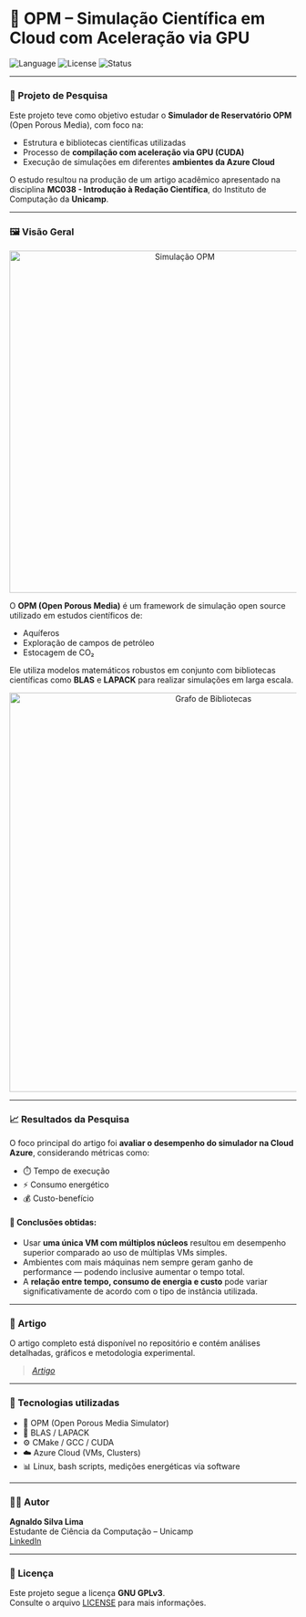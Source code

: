 <!-- 
# Projeto de pesquisa
Pesquisa com o objetivo de estudar o Simulador de Reservatório OPM, suas bibliotecas científicas, compilação voltada para aceleração usando GPUs (CUDA) e aplicações na Cloud Azure.

Como resultado de pesquisa, foi possível criar um artigo para disciplina de MC038 - Introdução à Redação Científica no Instituto de Computação da Unicamp. O foco principal do artigo foi o estudo do desempenho do simulador na Cloud levando em conta métricas como consumo energético, tempo e custo benefício.

## Sobre
![image](https://github.com/lima-agnaldo/OPM/blob/master/.files/Grid.jpg?raw=true)
O OPM é um software de Simulação Open Source de modelagem e simulação aplicado a estudos de aquíferos, exploração de campos de petróleo e estocagem de CO2.

O software é capaz de produzir simulações através de modelos e usando diversas bibliotecas científicas, como exemplo, BLAS e LAPACK.
![image](https://github.com/lima-agnaldo/OPM/blob/master/.files/grafo_libs.jpg?raw=true)
O diagrama acima mostra as ligações das bibliotecas no software. Cada uma delas é bastante importante para a compilação do software, algo que pode ser bastante desafiador e complexo.


### Artigos
O principal objetivo do meu artigo é estabelecer uma métrica de desempenho de simulações na Nuvem Azure usando desde máquinas de processadores simples a máquinas com vários núcleos ou Cluster de máquinas. Usando essas métricas, pude chegar ao consumo de energia e estabelecer a relação custo benefício, de tempo e o consumo energético. Obtive resultados bastante interessantes, como o caso onde o tempo de simulação tende a aumentar quando mais máquinas disponíveis ou quando o tempo é drasticamente reduzido quando é utilizado apenas uma máquina, mas com diversos núcleos de processamento. 
-->

# 📘 OPM – Simulação Científica em Cloud com Aceleração via GPU

![Language](https://img.shields.io/github/languages/top/agslima/OPM?style=flat-square)
![License](https://img.shields.io/badge/license-GPL--3.0-blue?style=flat-square)
![Status](https://img.shields.io/badge/status-Projeto%20de%20pesquisa-informational?style=flat-square)

---

### 🧪 Projeto de Pesquisa

Este projeto teve como objetivo estudar o **Simulador de Reservatório OPM** (Open Porous Media), com foco na:

- Estrutura e bibliotecas científicas utilizadas
- Processo de **compilação com aceleração via GPU (CUDA)**
- Execução de simulações em diferentes **ambientes da Azure Cloud**

O estudo resultou na produção de um artigo acadêmico apresentado na disciplina **MC038 - Introdução à Redação Científica**, do Instituto de Computação da **Unicamp**.

---

### 🖼️ Visão Geral

<p align="center">
  <img src="https://github.com/lima-agnaldo/OPM/blob/master/.files/Grid.jpg?raw=true" alt="Simulação OPM" width="600"/>
</p>

O **OPM (Open Porous Media)** é um framework de simulação open source utilizado em estudos científicos de:

- Aquíferos
- Exploração de campos de petróleo
- Estocagem de CO₂

Ele utiliza modelos matemáticos robustos em conjunto com bibliotecas científicas como **BLAS** e **LAPACK** para realizar simulações em larga escala.

<p align="center">
  <img src="https://github.com/lima-agnaldo/OPM/blob/master/.files/grafo_libs.jpg?raw=true" alt="Grafo de Bibliotecas" width="700"/>
</p>

---

### 📈 Resultados da Pesquisa

O foco principal do artigo foi **avaliar o desempenho do simulador na Cloud Azure**, considerando métricas como:

- ⏱️ Tempo de execução
- ⚡ Consumo energético
- 💰 Custo-benefício

#### 📌 Conclusões obtidas:

- Usar **uma única VM com múltiplos núcleos** resultou em desempenho superior comparado ao uso de múltiplas VMs simples.
- Ambientes com mais máquinas nem sempre geram ganho de performance — podendo inclusive aumentar o tempo total.
- A **relação entre tempo, consumo de energia e custo** pode variar significativamente de acordo com o tipo de instância utilizada.

---

### 📄 Artigo

O artigo completo está disponível no repositório e contém análises detalhadas, gráficos e metodologia experimental.  
> *[Artigo](https://github.com/agslima/OPM/blob/master/Article_A_Benefit_Study_of_Implementing_a_Reservoir_Simulator_in_Cloud_Computing.pdf)*

---

### 🧰 Tecnologias utilizadas

- 🧠 OPM (Open Porous Media Simulator)
- 🧮 BLAS / LAPACK
- ⚙️ CMake / GCC / CUDA
- ☁️ Azure Cloud (VMs, Clusters)
- 📊 Linux, bash scripts, medições energéticas via software

---

### 👨‍💻 Autor

**Agnaldo Silva Lima**  
Estudante de Ciência da Computação – Unicamp  
[LinkedIn](https://www.linkedin.com/in/agslima)

---

### 📜 Licença

Este projeto segue a licença **GNU GPLv3**.  
Consulte o arquivo [LICENSE](./LICENSE) para mais informações.
